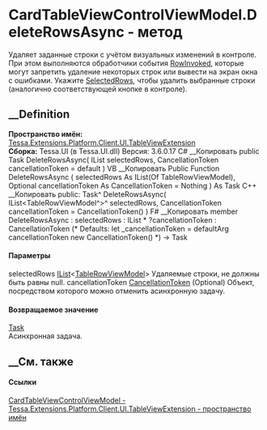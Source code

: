 # CardTableViewControlViewModel.DeleteRowsAsync - метод
Удаляет заданные строки с учётом визуальных изменений в контроле. При этом
выполняются обработчики события
[RowInvoked](E_Tessa_Extensions_Platform_Client_UI_TableViewExtension_CardTableViewControlViewModel_RowInvoked.htm),
которые могут запретить удаление некоторых строк или вывести на экран окна с
ошибками. Укажите
[SelectedRows](P_Tessa_UI_Cards_Controls_CardViewControlViewModel_SelectedRows.htm),
чтобы удалить выбранные строки (аналогично соответствующей кнопке в контроле).
## __Definition
 **Пространство имён:**
[Tessa.Extensions.Platform.Client.UI.TableViewExtension](N_Tessa_Extensions_Platform_Client_UI_TableViewExtension.htm)  
 **Сборка:** Tessa.UI (в Tessa.UI.dll) Версия: 3.6.0.17
C# __Копировать
     public Task DeleteRowsAsync(
    	IList<TableRowViewModel> selectedRows,
    	CancellationToken cancellationToken = default
    )
VB __Копировать
     Public Function DeleteRowsAsync ( 
    	selectedRows As IList(Of TableRowViewModel),
    	Optional cancellationToken As CancellationToken = Nothing
    ) As Task
C++ __Копировать
     public:
    Task^ DeleteRowsAsync(
    	IList<TableRowViewModel^>^ selectedRows, 
    	CancellationToken cancellationToken = CancellationToken()
    )
F# __Копировать
     member DeleteRowsAsync : 
            selectedRows : IList<TableRowViewModel> * 
            ?cancellationToken : CancellationToken 
    (* Defaults:
            let _cancellationToken = defaultArg cancellationToken new CancellationToken()
    *)
    -> Task 
#### Параметры
selectedRows
[IList](https://learn.microsoft.com/dotnet/api/system.collections.generic.ilist-1)<[TableRowViewModel](T_Tessa_UI_Views_Content_TableRowViewModel.htm)>
     Удаляемые строки, не должны быть равны null. 
cancellationToken
[CancellationToken](https://learn.microsoft.com/dotnet/api/system.threading.cancellationtoken)
(Optional)
    Объект, посредством которого можно отменить асинхронную задачу.
#### Возвращаемое значение
[Task](https://learn.microsoft.com/dotnet/api/system.threading.tasks.task)  
Асинхронная задача.
##  __См. также
#### Ссылки
[CardTableViewControlViewModel -
](T_Tessa_Extensions_Platform_Client_UI_TableViewExtension_CardTableViewControlViewModel.htm)
[Tessa.Extensions.Platform.Client.UI.TableViewExtension - пространство
имён](N_Tessa_Extensions_Platform_Client_UI_TableViewExtension.htm)
